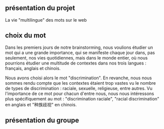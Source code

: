 ## présentation du projet
La vie "multilingue" des mots sur le web

## choix du mot

Dans les premiers jours de notre brainstorming, nous voulions étudier un mot qui a une grande importance, qui se manifeste chaque jour dans, pas seulement, nos vies quotidiennes, mais dans le monde entier, où nous pourrions étudier une multitude de contextes dans nos trois langues : français, anglais et chinois. 

Nous avons choisi alors le mot "discrimination". En revanche, nous nous sommes rendu compte que les contextes étaient trop vastes vu le nombre de types de discrimination : raciale, sexuelle, religieuse, entre autres. Vu l'importance de ce mot pour chacun d'entre nous, nous nous intéressons plus spécifiquement au mot : "discrimination raciale", "racial discrimination" en anglais et "种族歧视" en chinois.

## présentation du groupe

